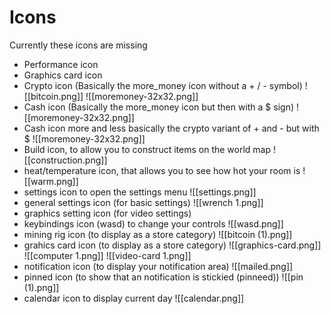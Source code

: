 # Icons

Currently these icons are missing

- Performance icon
- Graphics card icon 
- Crypto icon (Basically the more_money icon without a + / - symbol)
![[bitcoin.png]]
![[moremoney-32x32.png]]
- Cash icon (Basically the more_money icon but then with a $ sign)
 ![[moremoney-32x32.png]]
- Cash icon more and less basically the crypto variant of + and - but with $
![[moremoney-32x32.png]]
- Build icon, to allow you to construct items on the world map
![[construction.png]]
- heat/temperature icon, that allows you to see how hot your room is
![[warm.png]]
- settings icon to open the settings menu
 ![[settings.png]]
- general settings icon (for basic settings) 
 ![[wrench 1.png]]
- graphics setting icon (for video settings)
- keybindings icon (wasd) to change your controls
 ![[wasd.png]]
- mining rig icon (to display as a store category)
 ![[bitcoin (1).png]]
- grahics card icon (to display as a store category)
 ![[graphics-card.png]]
 ![[computer 1.png]]
 ![[video-card 1.png]]
- notification icon (to display your notification area)
![[mailed.png]]
- pinned icon (to show that an notification is stickied (pinneed))
![[pin (1).png]]
- calendar icon to display current day 
![[calendar.png]]